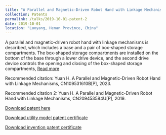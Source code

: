 ```yaml
---
title: "A Parallel and Magnetic-Driven Robot Hand with Linkage Mechanisms(CN)"
collection: Patents
permalink: /talks/2019-10-01-patent-2
date: 2019-10-01
location: "Luoyang, Henan Province, China"
---
```


A parallel and magnetic-driven robot hand with linkage mechanisms is described, which includes a base and a pair of box-shaped storage compartments. The box-shaped storage compartments are installed on the bottom of the base through a lower drive device, and the second drive device controls the opening and closing of the box-shaped storage compartments, [Read more](https://xueshu.baidu.com/usercenter/paper/show?paperid=1x280j00d9190vj0g40w0aq0dp036281&site=xueshu_se&hitarticle=1)

Recommended citation: Yuan H. A Parallel and Magnetic-Driven Robot Hand with Linkage Mechanisms, CN109531610B[P], 2023.

Recommended citation 2: Yuan H. A Parallel and Magnetic-Driven Robot Hand with Linkage Mechanisms, CN209453584U[P], 2019.

[Download patent here](https://github.com/EnderHangYuan/EnderHangYuan.github.io/blob/master/_talks/A%20Parallel%20and%20Magnetic-Driven%20Robot%20Hand%20with%20Linkage%20Mechanisms.pdf)

[Download utility model patent certificate](https://github.com/EnderHangYuan/EnderHangYuan.github.io/blob/master/_talks/2019-10-01-A%20Parallel%20and%20Magnetic-Driven%20Robot%20Hand%20with%20Linkage%20Mechanisms.pdf)

[Download invention patent certificate](https://github.com/EnderHangYuan/EnderHangYuan.github.io/blob/master/_talks/2019-10-01-A%20Parallel%20and%20Magnetic-Driven%20Robot%20Hand%20with%20Linkage%20Mechanisms-patent.pdf)
